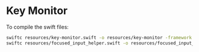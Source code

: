 # Key Monitor

To compile the swift files:

```bash
swiftc resources/key-monitor.swift -o resources/key-monitor -framework CoreGraphics -framework AppKit
swiftc resources/focused_input_helper.swift -o resources/focused_input_helper -framework AppKit -framework Accessibility
```
